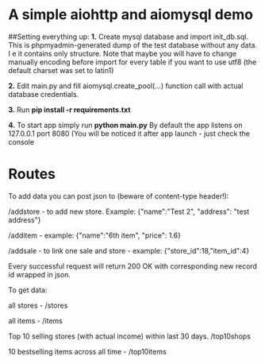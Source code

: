 # A simple aiohttp and aiomysql demo

##Setting everything up:
__1.__ Create mysql database and import init_db.sql. This is phpmyadmin-generated dump of the test database without any data. I e it contains only structure. Note that maybe you will have to change manually encoding before import for every table if you want to use utf8 (the default charset was set to latin1)

__2.__ Edit main.py and fill aiomysql.create_pool(...) function call with actual database credentials.

__3.__ Run __pip install -r requirements.txt__

__4.__ To start app simply run  __python main.py__ By default the app listens on 127.0.0.1 port 8080 (You will be noticed it after app launch - just check the console

# Routes

To add data you can post json to (beware of content-type header!):

/addstore - to add new store. Example: {"name":"Test 2", "address": "test address"}

/additem - example: {"name":"6th item", "price": 1.6}

/addsale - to link one sale and store - example: {"store_id":18,"item_id":4}

Every successful request will return 200 OK with corresponding new record id wrapped in json.

To get data:

all stores - /stores

all items - /items

Top 10 selling stores (with actual income) within last 30 days. /top10shops

10 bestselling items across all time - /top10items




